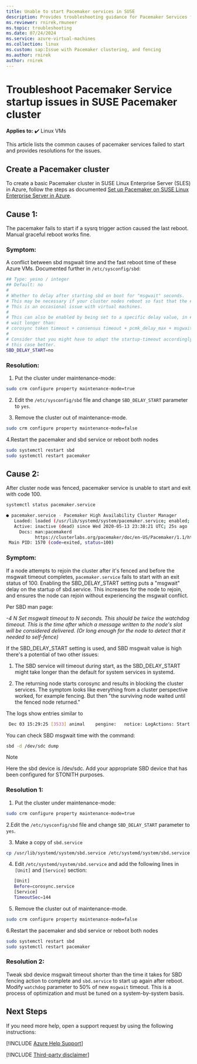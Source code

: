 ```yaml
---
title: Unable to start Pacemaker services in SUSE
description: Provides troubleshooting guidance for Pacemaker Services fail to start
ms.reviewer: rnirek,rmuneer
ms.topic: troubleshooting
ms.date: 07/24/2024
ms.service: azure-virtual-machines
ms.collection: linux
ms.custom: sap:Issue with Pacemaker clustering, and fencing
ms.author: rnirek
author: rnirek
---
```


# Troubleshoot Pacemaker Service startup issues in SUSE Pacemaker cluster

**Applies to:** :heavy_check_mark: Linux VMs

This article lists the common causes of pacemaker services failed to start and provides resolutions for the issues.

## Create a Pacemaker cluster

To create a basic Pacemaker cluster in  SUSE Linux Enterprise Server (SLES) in Azure, follow the steps as documented [Set up Pacemaker on SUSE Linux Enterprise Server in Azure](/azure/sap/workloads/high-availability-guide-suse-pacemaker).

## Cause 1:
The pacemaker fails to start if a sysrq trigger action caused the last reboot. Manual graceful reboot works fine.

### Symptom:
A conflict between sbd msgwait time and the fast reboot time of these Azure VMs. Documented further in `/etc/sysconfig/sbd`:

```bash
## Type: yesno / integer
## Default: no
#
# Whether to delay after starting sbd on boot for "msgwait" seconds.
# This may be necessary if your cluster nodes reboot so fast that the # other nodes are still waiting in the fence acknowledgement phase.
# This is an occasional issue with virtual machines.
#
# This can also be enabled by being set to a specific delay value, in # seconds. Sometimes a longer delay than the default, "msgwait", is # needed, for example in the cases where it's considered to be safer to 
# wait longer than:
# corosync token timeout + consensus timeout + pcmk_delay_max + msgwait # # Be aware that the special value "1" means "yes" rather than "1s".
#
# Consider that you might have to adapt the startup-timeout accordingly # if the default isn't sufficient. (TimeoutStartSec for systemd) # # This option may be ignored at a later point, once pacemaker handles 
# this case better.
SBD_DELAY_START=no
```

### Resolution:

1. Put the cluster under maintenance-mode:
```bash
sudo crm configure property maintenance-mode=true
```
2. Edit the `/etc/sysconfig/sbd` file and change `SBD_DELAY_START` parameter to `yes`.

3. Remove the cluster out of maintenance-mode.
```bash
sudo crm configure property maintenance-mode=false
```
4.Restart the pacemaker and sbd  service or reboot both nodes
```bash
sudo systemctl restart sbd
sudo systemctl restart pacemaker
```

## Cause 2:
After cluster node was fenced, pacemaker service is unable to start and exit with code 100.
```bash
systemctl status pacemaker.service

● pacemaker.service - Pacemaker High Availability Cluster Manager
   Loaded: loaded (/usr/lib/systemd/system/pacemaker.service; enabled; vendor preset: disabled)
   Active: inactive (dead) since Wed 2020-05-13 23:38:21 UTC; 25s ago
     Docs: man:pacemakerd
           https://clusterlabs.org/pacemaker/doc/en-US/Pacemaker/1.1/html-single/Pacemaker_Explained/index.html
 Main PID: 1570 (code=exited, status=100)
```

### Symptom:
If a node attempts to rejoin the cluster after it's fenced and before the msgwait timeout completes, `pacemaker.service` fails to start with an exit status of 100. Enabling the SBD_DELAY_START setting puts a "msgwait" delay on the startup of sbd.service. This increases for the node to rejoin, and ensures the node can rejoin without experiencing the msgwait conflict. 

Per SBD man page:

*-4 N Set msgwait timeout to N seconds. This should be twice the watchdog timeout. This is the time after which a message written to the node's slot will be considered delivered. (Or long enough for the node to detect that it needed to self-fence)*

If the SBD_DELAY_START setting is used, and SBD msgwait value is high there's a potential of two other issues:

1. The SBD service will timeout during start, as the SBD_DELAY_START might take longer than the default for system services in systemd.

2. The returning node starts corosync and results in  blocking the cluster services. The symptom looks like everything from a cluster perspective worked, for example fencing. But then "the surviving node waited until the fenced node returned."

The logs show entries similar to

```bash
 Dec 03 15:29:25 [3533] animal    pengine:   notice: LogActions: Start   fs_mysap   (animal - blocked)
```

You can check SBD msgwait time with the command:

```bash
sbd -d /dev/sdc dump
```

> [!NOTE]
> Here the sbd device is /dev/sdc. Add your appropriate SBD device that has been configured for STONITH purposes.

### Resolution 1:

1. Put the cluster under maintenance-mode:
```bash
sudo crm configure property maintenance-mode=true
```

2.Edit the `/etc/sysconfig/sbd` file and change `SBD_DELAY_START` parameter to `yes`.

3. Make a copy of `sbd.service`

```bash
cp /usr/lib/systemd/system/sbd.service /etc/systemd/system/sbd.service
```

4. Edit `/etc/systemd/system/sbd.service` and add the following lines in `[Unit]` and `[Service]` section:

```bash
   [Unit]
   Before=corosync.service
   [Service]
   TimeoutSec=144
```

5. Remove the cluster out of maintenance-mode.

```bash
sudo crm configure property maintenance-mode=false
```

6.Restart the pacemaker and sbd  service or reboot both nodes

```bash
sudo systemctl restart sbd
sudo systemctl restart pacemaker
```

### Resolution 2:
Tweak sbd device msgwait timeout shorter than the time it takes for SBD fencing action to complete and `sbd.service` to start up again after reboot. Modify `watchdog` parameter to 50% of new `msgwait` timeout. This is a process of optimization and must be tuned on a system-by-system basis.

## Next Steps

If you need more help, open a support request by using the following instructions:

[!INCLUDE [Azure Help Support](../../../includes/azure-help-support.md)]

[!INCLUDE [Third-party disclaimer](../../../includes/third-party-disclaimer.md)]
